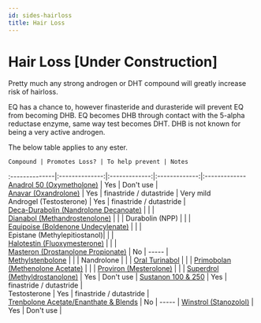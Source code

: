 ```yaml
---
id: sides-hairloss
title: Hair Loss
---
```


# Hair Loss [Under Construction]

Pretty much any strong androgen or DHT compound will greatly increase risk of hairloss.

EQ has a chance to, however finasteride and durasteride will prevent EQ from becoming DHB. EQ becomes DHB through contact with the 5-alpha reductase enzyme, same way test becomes DHT. DHB is not known for being a very active androgen.

The below table applies to any ester.

	Compound | Promotes Loss? | To help prevent | Notes
:--------------|:--------------:|:-------------:|:-------------:|:-------------
[Anadrol 50 (Oxymetholone)](/anadrol.md) | Yes | Don't use |   
[Anavar (Oxandrolone)](/anavar.md) | Yes | finastride / dutastride  | Very mild  
Androgel (Testosterone) | Yes | finastride / dutastride  |   
[Deca-Durabolin (Nandrolone Decanoate)](/deca_durabolin.md) | | |   
[Dianabol (Methandrostenolone)](/dianabol.md) | | | 
Durabolin (NPP) | | |   
[Equipoise (Boldenone Undecylenate)](/equipoise.md) | | |    
Epistane (Methylepitiostanol)| | |   
[Halotestin (Fluoxymesterone)](/halotestin.md) | | |   
[Masteron (Drostanolone Propionate)](/masteron.md) | No | ----- |  
[Methylstenbolone](http://www.reddit.com/r/steroids/wiki/compounds/methylstenbolone) | | | 
Nandrolone | | | 
[Oral Turinabol](/turinabol.md) | | | 
[Primobolan (Methenolone Acetate)](/primobolan.md) | | |
[Proviron (Mesterolone)](/proviron.md) | | |
[Superdrol (Methyldrostanolone)](/gear/methasterone.md) | Yes | Don't use | 
[Sustanon 100 & 250](/sustanon_250.md) | Yes | finastride / dutastride  |   
Testosterone | Yes | finastride / dutastride  |   
[Trenbolone Acetate/Enanthate & Blends](/trenbolone.md) | No | ----- |
[Winstrol (Stanozolol)](/winstrol.md) | Yes | Don't use |
